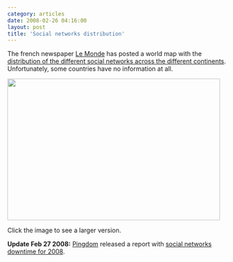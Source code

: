 ```yaml
---
category: articles
date: 2008-02-26 04:16:00
layout: post
title: 'Social networks distribution'
---
```


<p>The french newspaper <a href="http://www.lemonde.fr">Le Monde</a> has posted a world map with the <a href="http://www.lemonde.fr/web/infog/0,47-0@2-651865,54-999097@51-999297,0.html">distribution of the different social networks across the different continents</a>. Unfortunately, some countries have no information at all.</p>

<a href="https://joaobordalo.com/images/static/blog/socialnetworksacrosscontinents.gif">
  <img width="480" height="320" src="https://joaobordalo.com/images/static/blog/socialnetworksacrosscontinents.gif">
</a>

<p>Click the image to see a larger version.</p>

<p><strong>Update Feb 27 2008:</strong> <a href="http://pingdom.com">Pingdom</a> released a report with <a href="http://royal.pingdom.com/?p=253">social networks downtime for 2008</a>.</p>
